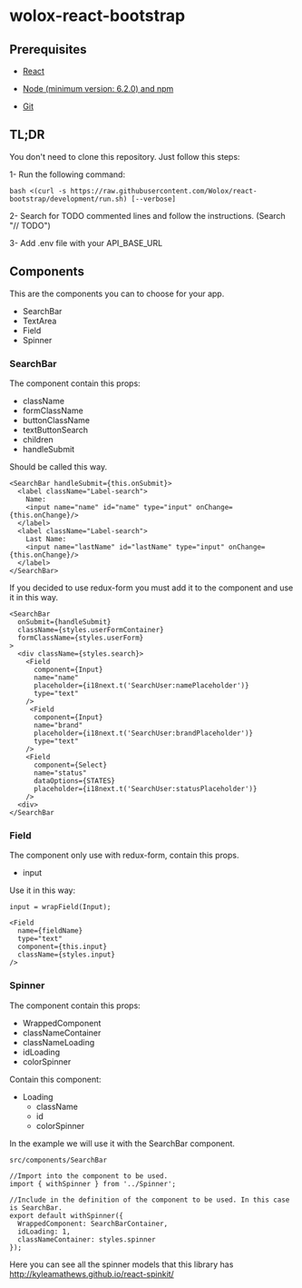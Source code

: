 wolox-react-bootstrap
==================

## Prerequisites

- [React](https://facebook.github.io/react/docs/getting-started.html)

- [Node (minimum version: 6.2.0) and npm](https://github.com/creationix/nvm#install-script)

- [Git](https://git-scm.com/book/en/v2/Getting-Started-Installing-Git)


## TL;DR

You don't need to clone this repository. Just follow this steps:

1- Run the following command:

```
bash <(curl -s https://raw.githubusercontent.com/Wolox/react-bootstrap/development/run.sh) [--verbose]
```

2- Search for TODO commented lines and follow the instructions. (Search "// TODO")

3- Add .env file with your API_BASE_URL

## Components

This are the components you can to choose for your app.
* SearchBar
* TextArea
* Field
* Spinner

### SearchBar

The component contain this props:
* className
* formClassName
* buttonClassName
* textButtonSearch
* children
* handleSubmit

Should be called this way.

````
<SearchBar handleSubmit={this.onSubmit}> 
  <label className="Label-search">
    Name:
    <input name="name" id="name" type="input" onChange={this.onChange}/>
  </label>
  <label className="Label-search">
    Last Name:
    <input name="lastName" id="lastName" type="input" onChange={this.onChange}/>
  </label>
</SearchBar>
````

If you decided to use redux-form you must add it to the component and use it in this way.

```
<SearchBar
  onSubmit={handleSubmit}
  className={styles.userFormContainer}
  formClassName={styles.userForm}
>
  <div className={styles.search}>
    <Field
      component={Input}
      name="name"
      placeholder={i18next.t('SearchUser:namePlaceholder')}
      type="text"
    />
     <Field
      component={Input}
      name="brand"
      placeholder={i18next.t('SearchUser:brandPlaceholder')}
      type="text"
    />
    <Field
      component={Select}
      name="status"
      dataOptions={STATES}
      placeholder={i18next.t('SearchUser:statusPlaceholder')}
    />
  <div>
</SearchBar
```

### Field

The component only use with redux-form, contain this props.
* input

Use it in this way:

```
input = wrapField(Input);

<Field
  name={fieldName}  
  type="text"
  component={this.input}
  className={styles.input}
/>
```

### Spinner

The component contain this props:
* WrappedComponent
* classNameContainer
* classNameLoading
* idLoading
* colorSpinner

Contain this component:
* Loading 
  * className
  * id
  * colorSpinner


In the example we will use it with the SearchBar component.

```
src/components/SearchBar

//Import into the component to be used.
import { withSpinner } from '../Spinner';

//Include in the definition of the component to be used. In this case is SearchBar.
export default withSpinner({
  WrappedComponent: SearchBarContainer,
  idLoading: 1,
  classNameContainer: styles.spinner
});

```

Here you can see all the spinner models that this library has http://kyleamathews.github.io/react-spinkit/
